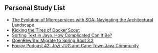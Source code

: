 ## Personal Study List
<!-- BLOG-POST-LIST:START -->
- [The Evolution of Microservices with SOA: Navigating the Architectural Landscape](https://foojay.io/today/evolution-of-microservices-from-soa-to-modern-architecture/)
- [Kicking the Tires of Docker Scout](https://foojay.io/today/kicking-the-tires-of-docker-scout/)
- [Sorting Text in Java, How Complicated Can It Be?](https://foojay.io/today/sorting-text-in-java-how-complicated-can-it-be/)
- [OpenRewrite: Migrate to Spring Boot 3.2](https://foojay.io/today/openrewrite-migrate-to-spring-boot-3-2/)
- [Foojay Podcast 42: Jozi-JUG and Cape Town Java Community](https://foojay.io/today/foojay-podcast-42/)
<!-- BLOG-POST-LIST:END -->  
